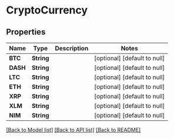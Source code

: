 # CryptoCurrency
## Properties

| Name | Type | Description | Notes |
|------------ | ------------- | ------------- | -------------|
| **BTC** | **String** |  | [optional] [default to null] |
| **DASH** | **String** |  | [optional] [default to null] |
| **LTC** | **String** |  | [optional] [default to null] |
| **ETH** | **String** |  | [optional] [default to null] |
| **XRP** | **String** |  | [optional] [default to null] |
| **XLM** | **String** |  | [optional] [default to null] |
| **NIM** | **String** |  | [optional] [default to null] |

[[Back to Model list]](../README.md#documentation-for-models) [[Back to API list]](../README.md#documentation-for-api-endpoints) [[Back to README]](../README.md)

